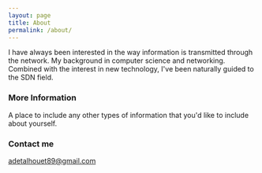 ```yaml
---
layout: page
title: About
permalink: /about/
---
```


I have always been interested in the way information is transmitted through the network. My background in computer science and networking. Combined with the interest in new technology, I've been naturally guided to the SDN field.

### More Information

A place to include any other types of information that you'd like to include about yourself.

### Contact me

[adetalhouet89@gmail.com](mailto:adetalhouet89@gmail.com)
